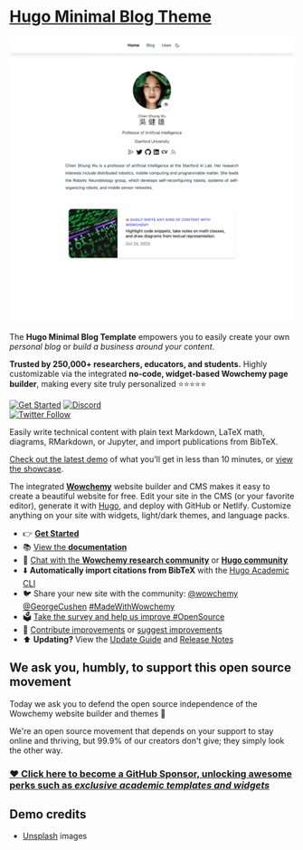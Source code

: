 <!--<p align="center"><a href="https://wowchemy.com" target="_blank" rel="noopener"><img src="https://sourcethemes.com/academic/img/logo_200px.png" alt="Wowchemy Website Builder"></a></p>-->

# [Hugo Minimal Blog Theme](https://github.com/wowchemy/hugo-blog-theme)

[![Screenshot](./.github/preview.png)](https://wowchemy.com/templates/)

The **Hugo Minimal Blog Template** empowers you to easily create your own _personal blog_ or _build a business around your content_.

️**Trusted by 250,000+ researchers, educators, and students.** Highly customizable via the integrated **no-code, widget-based Wowchemy page builder**, making every site truly personalized ⭐⭐⭐⭐⭐

[![Get Started](https://img.shields.io/badge/-Get%20started-ff4655?style=for-the-badge)](https://wowchemy.com/templates/)
[![Discord](https://img.shields.io/discord/722225264733716590?style=for-the-badge)](https://discord.com/channels/722225264733716590/742892432458252370/742895548159492138)  
[![Twitter Follow](https://img.shields.io/twitter/follow/wowchemy?label=Follow%20on%20Twitter)](https://twitter.com/wowchemy)

Easily write technical content with plain text Markdown, LaTeX math, diagrams, RMarkdown, or Jupyter, and import publications from BibTeX.

[Check out the latest demo](https://hugo-blog-theme.netlify.app/) of what you'll get in less than 10 minutes, or [view the showcase](https://wowchemy.com/creators/).

The integrated [**Wowchemy**](https://wowchemy.com) website builder and CMS makes it easy to create a beautiful website for free. Edit your site in the CMS (or your favorite editor), generate it with [Hugo](https://github.com/gohugoio/hugo), and deploy with GitHub or Netlify. Customize anything on your site with widgets, light/dark themes, and language packs.

- 👉 [**Get Started**](https://wowchemy.com/templates/)
- 📚 [View the **documentation**](https://university.wowchemy.com/)
- 💬 [Chat with the **Wowchemy research community**](https://discord.gg/z8wNYzb) or [**Hugo community**](https://discourse.gohugo.io)
- ⬇️ **Automatically import citations from BibTeX** with the [Hugo Academic CLI](https://github.com/wowchemy/hugo-academic-cli)
- 🐦 Share your new site with the community: [@wowchemy](https://twitter.com/wowchemy) [@GeorgeCushen](https://twitter.com/GeorgeCushen) [#MadeWithWowchemy](https://twitter.com/search?q=%23MadeWithWowchemy&src=typed_query)
- 🗳 [Take the survey and help us improve #OpenSource](https://forms.gle/NioD9VhUg7PNmdCAA)
- 🚀 [Contribute improvements](https://github.com/wowchemy/wowchemy-hugo-themes/blob/main/CONTRIBUTING.md) or [suggest improvements](https://github.com/wowchemy/wowchemy-hugo-themes/issues)
- ⬆️ **Updating?** View the [Update Guide](https://university.wowchemy.com/) and [Release Notes](https://github.com/wowchemy/wowchemy-hugo-themes/releases)

## We ask you, humbly, to support this open source movement

Today we ask you to defend the open source independence of the Wowchemy website builder and themes 🐧

We're an open source movement that depends on your support to stay online and thriving, but 99.9% of our creators don't give; they simply look the other way.

### [❤️ Click here to become a GitHub Sponsor, unlocking awesome perks such as _exclusive academic templates and widgets_](https://github.com/sponsors/gcushen)

## Demo credits

- [Unsplash](https://unsplash.com/) images
